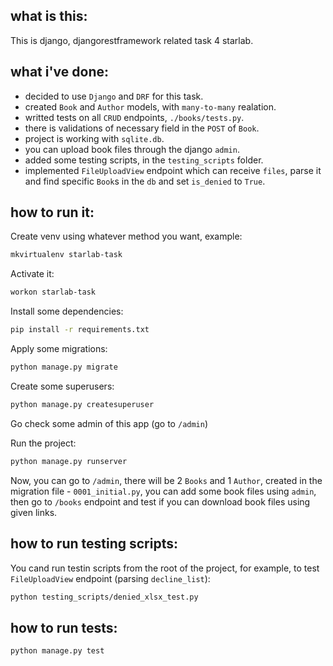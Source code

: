 ## what is this:

This is django, djangorestframework related task 4 starlab.

## what i've done:

- decided to use `Django` and `DRF` for this task.
- created `Book` and `Author` models, with `many-to-many` realation.
- writted tests on all `CRUD` endpoints, `./books/tests.py`.
- there is validations of necessary field in the `POST` of `Book`.
- project is working with `sqlite.db`.
- you can upload book files through the django `admin`.
- added some testing scripts, in the `testing_scripts` folder.
- implemented `FileUploadView` endpoint which can receive `files`,
  parse it and find specific `Book`s  in the `db` and set `is_denied` to `True`.

## how to run it:

Create venv using whatever method you want, example:
```bash
mkvirtualenv starlab-task
```

Activate it:
```bash
workon starlab-task
```

Install some dependencies:
```bash
pip install -r requirements.txt
```

Apply some migrations:
```bash
python manage.py migrate
```

Create some superusers:
```bash
python manage.py createsuperuser
```

Go check some admin of this app (go to `/admin`)

Run the project:
```bash
python manage.py runserver
```

Now, you can go to `/admin`, there will be 2 `Books` and 1 `Author`, created
in the migration file - `0001_initial.py`, you can add some book files using `admin`, then go
to `/books` endpoint and test if you can download book files using given links.


## how to run testing scripts:

You cand run testin scripts from the root of the project, for example,
to test `FileUploadView` endpoint (parsing `decline_list`):

```sh
python testing_scripts/denied_xlsx_test.py
```

## how to run tests:

```
python manage.py test
```